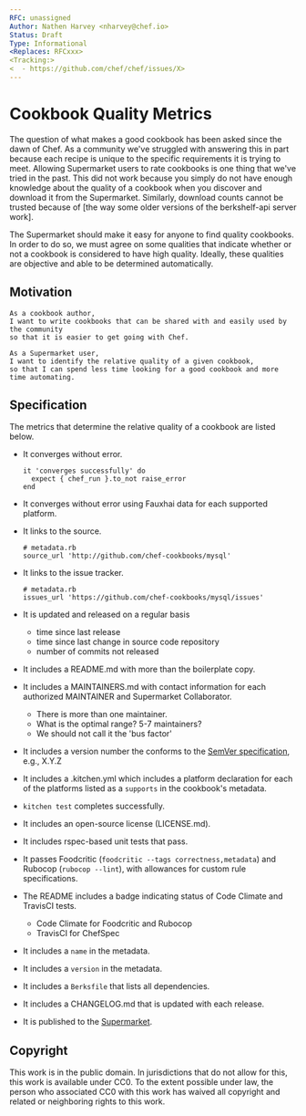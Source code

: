 ```yaml
---
RFC: unassigned
Author: Nathen Harvey <nharvey@chef.io>
Status: Draft
Type: Informational
<Replaces: RFCxxx>
<Tracking:>
<  - https://github.com/chef/chef/issues/X>
---
```


# Cookbook Quality Metrics

The question of what makes a good cookbook has been asked since the dawn of Chef.  As a community we've struggled with answering this in part because each recipe is unique to the specific requirements it is trying to meet.  Allowing Supermarket users to rate cookbooks is one thing that we've tried in the past.  This did not work because you simply do not have enough knowledge about the quality of a cookbook when you discover and download it from the Supermarket.  Similarly, download counts cannot be trusted because of [the way some older versions of the berkshelf-api server work].

The Supermarket should make it easy for anyone to find quality cookbooks.  In order to do so, we must agree on some qualities that indicate whether or not a cookbook is considered to have high quality.  Ideally, these qualities are objective and able to be determined automatically.

## Motivation

    As a cookbook author,
    I want to write cookbooks that can be shared with and easily used by the community
    so that it is easier to get going with Chef.

    As a Supermarket user,
    I want to identify the relative quality of a given cookbook,
    so that I can spend less time looking for a good cookbook and more time automating.

## Specification

The metrics that determine the relative quality of a cookbook are listed below.

* It converges without error.

    ```
    it 'converges successfully' do
      expect { chef_run }.to_not raise_error
    end
    ```

* It converges without error using Fauxhai data for each supported platform.

* It links to the source.

    ```
    # metadata.rb
    source_url 'http://github.com/chef-cookbooks/mysql'
    ```

* It links to the issue tracker.

    ```
    # metadata.rb
    issues_url 'https://github.com/chef-cookbooks/mysql/issues'
    ```


* It is updated and released on a regular basis
  * time since last release
  * time since last change in source code repository
  * number of commits not released
* It includes a README.md with more than the boilerplate copy.
* It includes a MAINTAINERS.md with contact information for each authorized MAINTAINER and Supermarket Collaborator.
  * There is more than one maintainer.
  * What is the optimal range?  5-7 maintainers?
  * We should not call it the 'bus factor'
* It includes a version number the conforms to the [SemVer specification](http://semver.org/), e.g., X.Y.Z
* It includes a .kitchen.yml which includes a platform declaration for each of the platforms listed as a `supports` in the cookbook's metadata.
* `kitchen test` completes successfully.
* It includes an open-source license (LICENSE.md).
* It includes rspec-based unit tests that pass.
* It passes Foodcritic (`foodcritic --tags correctness,metadata`) and Rubocop (`rubocop --lint`), with allowances for custom rule specifications.
* The README includes a badge indicating status of Code Climate and TravisCI tests.
  * Code Climate for Foodcritic and Rubocop
  * TravisCI for ChefSpec
* It includes a `name` in the metadata.
* It includes a `version` in the metadata.
* It includes a `Berksfile` that lists all dependencies.
* It includes a CHANGELOG.md that is updated with each release.
* It is published to the [Supermarket](https://supermarket.chef.io).

## Copyright

This work is in the public domain. In jurisdictions that do not allow for this,
this work is available under CC0. To the extent possible under law, the person
who associated CC0 with this work has waived all copyright and related or
neighboring rights to this work.

